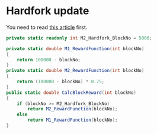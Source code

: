 Hardfork update
====

You need to read [this article](https://github.com/pjc0247/minichain/blob/master/docs/customize_chain.md) first.

```cs
private static readonly int M2_Hardfork_BlockNo = 5000;

private static double M1_RewardFunction(int blockNo) 
{
    return 100000 - blockNo;
}
private static double M2_RewardFunction(int blockNo)
{
    return (100000 - blockNo) * 0.75;
}
public static double CalcBlockReward(int blockNo)
{
    if (blockNo >= M2_Hardfork_BlockNo)
        return M2_RewardFunction(blockNo);
    else 
        return M1_RewardFunction(blockNo);
}
```
